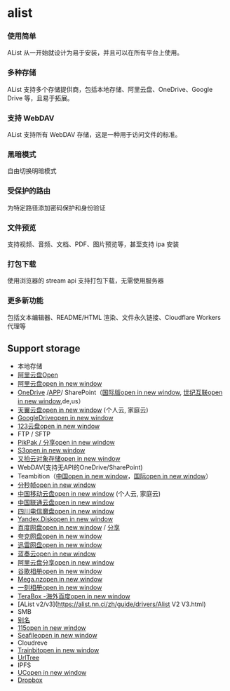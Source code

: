 # alist



### 使用简单

AList 从一开始就设计为易于安装，并且可以在所有平台上使用。

### 多种存储

AList 支持多个存储提供商，包括本地存储、阿里云盘、OneDrive、Google Drive 等，且易于拓展。

### 支持 WebDAV

AList 支持所有 WebDAV 存储，这是一种用于访问文件的标准。

### 黑暗模式

自由切换明暗模式

### 受保护的路由

为特定路径添加密码保护和身份验证

### 文件预览

支持视频、音频、文档、PDF、图片预览等，甚至支持 ipa 安装

### 打包下载

使用浏览器的 stream api 支持打包下载，无需使用服务器

### 更多新功能

包括文本编辑器、README/HTML 渲染、文件永久链接、Cloudflare Workers 代理等





## Support storage

-  本地存储
- [阿里云盘Open](https://alist.nn.ci/zh/guide/drivers/aliyundrive_open.html)
- [阿里云盘open in new window](https://www.aliyundrive.com/)
- [OneDrive](https://alist.nn.ci/zh/guide/drivers/onedrive.html) /[APP](https://alist.nn.ci/zh/guide/drivers/onedrive_app.html)/ SharePoint（[国际版open in new window](https://www.office.com/), [世纪互联open in new window](https://portal.partner.microsoftonline.cn/),de,us）
- [天翼云盘open in new window](https://cloud.189.cn/) (个人云, 家庭云)
- [GoogleDriveopen in new window](https://drive.google.com/)
- [123云盘open in new window](https://www.123pan.com/)
-  FTP / SFTP
- [PikPak / 分享open in new window](https://www.mypikpak.com/)
- [S3open in new window](https://aws.amazon.com/cn/s3/)
- [又拍云对象存储open in new window](https://www.upyun.com/products/file-storage)
-  WebDAV(支持无API的OneDrive/SharePoint)
-  Teambition（[中国open in new window](https://www.teambition.com/)，[国际open in new window](https://us.teambition.com/)）
- [分秒帧open in new window](https://www.mediatrack.cn/)
- [中国移动云盘open in new window](https://yun.139.com/) (个人云, 家庭云)
- [中国联通云盘open in new window](https://pan.wo.cn/)
- [四川电信魔盘open in new window](https://mopan.sc.189.cn/mopan/#/downloadPc)
- [Yandex.Diskopen in new window](https://disk.yandex.com/)
- [百度网盘open in new window](https://pan.baidu.com/) / [分享](https://alist.nn.ci/zh/guide/drivers/baidu_share.html)
- [夸克网盘open in new window](https://pan.quark.cn/)
- [迅雷网盘open in new window](https://pan.xunlei.com/)
- [蓝奏云open in new window](https://www.lanzou.com/)
- [阿里云盘分享open in new window](https://www.aliyundrive.com/)
- [谷歌相册open in new window](https://photos.google.com/)
- [Mega.nzopen in new window](https://mega.nz/)
- [一刻相册open in new window](https://photo.baidu.com/)
- [TeraBox -海外百度open in new window](https://www.terabox.com/)
- [AList v2/v3](https://alist.nn.ci/zh/guide/drivers/Alist V2 V3.html)
-  SMB
- [别名](https://alist.nn.ci/zh/guide/advanced/alias.html)
- [115open in new window](https://115.com/)
- [Seafileopen in new window](https://www.seafile.com/)
-  Cloudreve
- [Trainbitopen in new window](https://trainbit.com/)
- [UrlTree](https://alist.nn.ci/zh/guide/drivers/urltree.html)
-  IPFS
- [UCopen in new window](https://drive.uc.cn/)
- [Dropbox](https://www.dropbox.com/)
